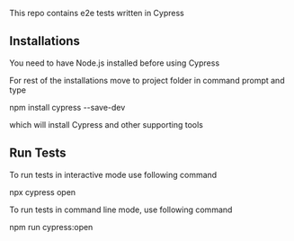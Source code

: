 This repo contains e2e tests written in Cypress

## Installations

You need to have Node.js installed before using Cypress

For rest of the installations move to project folder in command prompt and type

npm install cypress --save-dev

which will install Cypress and other supporting tools

## Run Tests

To run tests in interactive mode use following command

npx cypress open

To run tests in command line mode, use following command

npm run cypress:open